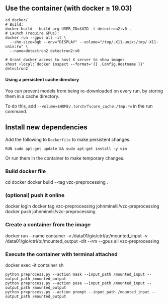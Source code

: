 
## Use the container (with docker ≥ 19.03)

```
cd docker/
# Build:
docker build --build-arg USER_ID=$UID -t detectron2:v0 .
# Launch (require GPUs):
docker run --gpus all -it \
  --shm-size=8gb --env="DISPLAY" --volume="/tmp/.X11-unix:/tmp/.X11-unix:rw" \
  --name=detectron2 detectron2:v0

# Grant docker access to host X server to show images
xhost +local:`docker inspect --format='{{ .Config.Hostname }}' detectron2`
```

#### Using a persistent cache directory

You can prevent models from being re-downloaded on every run,
by storing them in a cache directory.

To do this, add `--volume=$HOME/.torch/fvcore_cache:/tmp:rw` in the run command.

## Install new dependencies
Add the following to `Dockerfile` to make persistent changes.
```
RUN sudo apt-get update && sudo apt-get install -y vim
```
Or run them in the container to make temporary changes.


### Build docker file
cd docker
docker build --tag vzc-preprocessing .
### (optional) push it online
docker login
docker tag vzc-preprocessing johnminelli/vzc-preprocessing 
docker push johnminelli/vzc-preprocessing
### Create a container from the image
docker run --name container -v /data01/gio/ctrl/a:/mounted_input -v /data01/gio/ctrl/b:/mounted_output -dit --rm --gpus all vzc-preprocessing
### Execute the container with terminal attached
docker exec -it container sh

```
python preprocess.py --action mask --input_path /mounted_input --output_path /mounted_output
python preprocess.py --action pose --input_path /mounted_input --output_path /mounted_output
python preprocess.py --action prompt --input_path /mounted_input --output_path /mounted_output
```